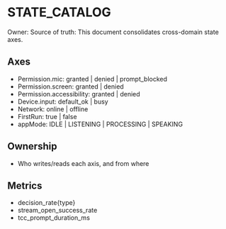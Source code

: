 # STATE_CATALOG

Owner: <assign>
Source of truth: This document consolidates cross-domain state axes.

## Axes
- Permission.mic: granted | denied | prompt_blocked
- Permission.screen: granted | denied
- Permission.accessibility: granted | denied
- Device.input: default_ok | busy
- Network: online | offline
- FirstRun: true | false
- appMode: IDLE | LISTENING | PROCESSING | SPEAKING

## Ownership
- Who writes/reads each axis, and from where

## Metrics
- decision_rate{type}
- stream_open_success_rate
- tcc_prompt_duration_ms
